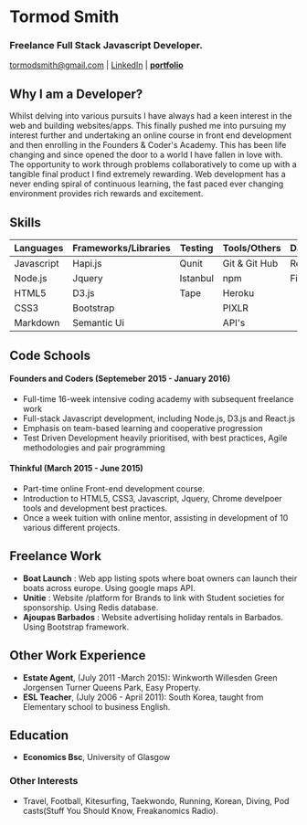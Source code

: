 # Tormod Smith

### Freelance Full Stack Javascript Developer. 

tormodsmith@gmail.com | [LinkedIn](https://www.linkedin.com/in/tormod-smith-b49bb614?trk=nav_responsive_tab_profile) |
[**portfolio**](http://tormod17.github.io/tormod-smith-portfolio/)

## Why I am a Developer?

Whilst delving into various pursuits I have always had a keen interest in the web and building websites/apps. This finally pushed me into pursuing my interest further and undertaking an online course in front end development and then enrolling in the Founders & Coder's Academy. This has been life changing and since opened the door to a world I have fallen in love with. The opportunity to work through problems collaboratively to come up with a tangible final product I find extremely rewarding. Web development has a never ending spiral of continuous learning, the fast paced ever changing environment provides rich rewards and excitement.

## Skills

| Languages   | Frameworks/Libraries | Testing | Tools/Others  | Databases |
|-------------|----------------------|---------|---------------|-----------|
| Javascript  | Hapi.js              | Qunit   | Git & Git Hub | Redis     |
| Node.js     | Jquery               | Istanbul| npm           | Firebase  |
| HTML5       | D3.js                | Tape    | Heroku        |           |
| CSS3        | Bootstrap            |         | PIXLR         |           |
| Markdown    | Semantic Ui          |         | API's         |           |

## Code Schools 

#### Founders and Coders (Septemeber 2015 - January 2016)

- Full-time 16-week intensive coding academy with subsequent freelance work
- Full-stack Javascript development, including Node.js, D3.js and React.js
- Emphasis on team-based learning and cooperative progression
- Test Driven Development heavily prioritised, with best practices, Agile methodologies and pair programming

#### Thinkful (March 2015 - June 2015)

- Part-time online Front-end development course. 
- Introduction to HTML5, CSS3,  Javascript, Jquery, Chrome develpoer tools and development best practices.  
- Once a week tuition with online mentor, assisting in development of 10 various different projects. 

## Freelance Work  

- **Boat Launch** : Web app listing spots where boat owners can launch their boats across europe. Using google maps API. 
- **Unitie** : Website /platform for Brands to link with Student societies for sponsorship. Using Redis database. 
- **Ajoupas Barbados** : Website advertising holiday rentals in Barbados. Using Bootstrap framework.

## Other Work Experience

- **Estate Agent**, (July 2011 -March 2015): Winkworth Willesden Green Jorgensen Turner Queens Park, Easy Property.  
- **ESL Teacher**, (July 2006 - April 2011): South Korea, taught from Elementary school to business English. 

## Education

- **Economics Bsc**, University of Glasgow

### Other Interests 

- Travel, Football, Kitesurfing, Taekwondo, Running, Korean, Diving, Pod casts(Stuff You Should Know, Freakanomics Radio). 



